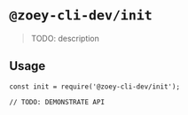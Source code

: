 # `@zoey-cli-dev/init`

> TODO: description

## Usage

```
const init = require('@zoey-cli-dev/init');

// TODO: DEMONSTRATE API
```
